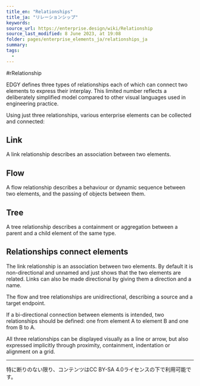 ```yaml
---
title_en: "Relationships"
title_ja: "リレーションシップ"
keywords: 
source_url: https://enterprise.design/wiki/Relationship
source_last_modified: 8 June 2023, at 19:08
folder: pages/enterprise_elements_ja/relationships_ja
summary:
tags: 
  - 
---
```

#rRelationship

EDGY defines three types of relationships each of which can connect two elements to express their interplay. This limited number reflects a deliberately simplified model compared to other visual languages used in engineering practice.

Using just three relationships, various enterprise elements can be collected and connected:

## Link
A link relationship describes an association between two elements.

## Flow
A flow relationship describes a behaviour or dynamic sequence between two elements, and the passing of objects between them.

## Tree
A tree relationship describes a containment or aggregation between a parent and a child element of the same type.

## Relationships connect elements
The link relationship is an association between two elements. By default it is non-directional and unnamed and just shows that the two elements are related. Links can also be made directional by giving them a direction and a name.

The flow and tree relationships are unidirectional, describing a source and a target endpoint.

If a bi-directional connection between elements is intended, two relationships should be defined: one from element A to element B and one from B to A.

All three relationships can be displayed visually as a line or arrow, but also expressed implicitly through proximity, containment, indentation or alignment on a grid.

---
特に断りのない限り、コンテンツはCC BY-SA 4.0ライセンスの下で利用可能です。
